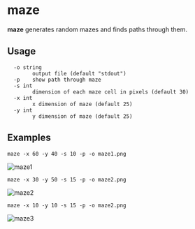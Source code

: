 # maze

**maze** generates random mazes and finds paths through them.

## Usage

	  -o string
			output file (default "stdout")
	  -p	show path through maze
	  -s int
			dimension of each maze cell in pixels (default 30)
	  -x int
			x dimension of maze (default 25)
	  -y int
			y dimension of maze (default 25)

## Examples

    maze -x 60 -y 40 -s 10 -p -o maze1.png

![maze1](https://user-images.githubusercontent.com/5059971/44964372-1b6f3800-aefe-11e8-925a-6ff9d560a575.png)

    maze -x 30 -y 50 -s 15 -p -o maze2.png

![maze2](https://user-images.githubusercontent.com/5059971/44964442-93d5f900-aefe-11e8-8293-30f14f225956.png)

    maze -x 10 -y 10 -s 15 -p -o maze2.png

![maze3](https://user-images.githubusercontent.com/5059971/44964453-a819f600-aefe-11e8-88c7-6f1058aa22bc.png)


